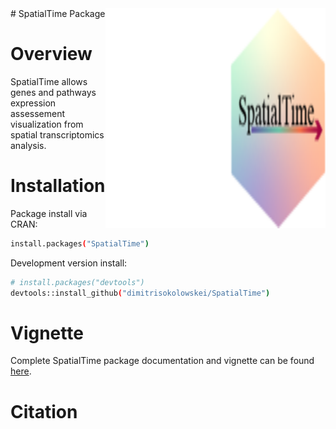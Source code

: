 <img src="man/figures/logo.png" align="right" width="352" height="352" alt="" />
# SpatialTime Package

# Overview
SpatialTime allows genes and pathways expression assessement visualization from spatial transcriptomics analysis. 

# Installation 
Package install via CRAN:
```sh
install.packages("SpatialTime")
```
Development version install:
```sh
# install.packages("devtools")
devtools::install_github("dimitrisokolowskei/SpatialTime")
```
# Vignette 
Complete SpatialTime package documentation and vignette can be found [here](dimitrisokolowskei.github.io/SpatialTime/).

# Citation
